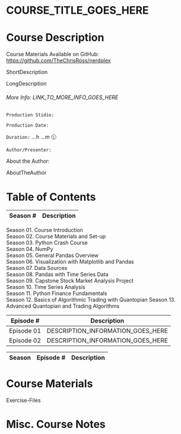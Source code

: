 # COURSE_TITLE_GOES_HERE

# Course Description

Course Materials Available on GitHub: https://github.com/TheChrisRoss/nerdplex

ShortDescription

LongDescription

###### More Info:  LINK_TO_MORE_INFO_GOES_HERE

`Production Stidio:`  

`Production Date:`  

`Duration:`  ...h ...m :clock1030:

`Author/Presenter:`  

About the Author:

AboutTheAuthor

# Table of Contents

| Season # | Description |
| -------- | ----------- |
Season 01. Course Introduction                          
Season 02. Course Materials and Set-up                  
Season 03. Python Crash Course                          
Season 04. NumPy                                        
Season 05. General Pandas Overview                      
Season 06. Visualization with Matplotlib and Pandas     
Season 07. Data Sources                                 
Season 08. Pandas with Time Series Data                 
Season 09. Capstone Stock Market Analysis Project       
Season 10. Time Series Analysis                         
Season 11. Python Finance Fundamentals                  
Season 12. Basics of Algorithmic Trading with Quantopian
Season 13. Advanced Quantopian and Trading Algorithms   

| Episode # | Description |
| -------- | ----------- |
| Episode 01 | DESCRIPTION_INFORMATION_GOES_HERE |
| Episode 02 | DESCRIPTION_INFORMATION_GOES_HERE |

| Season    | Episode # | Description |
| --------- | --------- | ----------- |

# Course Materials

Exercise-Files                                          

# Misc. Course Notes

